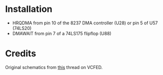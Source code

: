 # Installation

- HRQDMA from pin 10 of the 8237 DMA controller (U28) or pin 5 of U57 (74LS20)
- DMAWAIT from pin 7 of a 74LS175 flipflop (U88)

# Credits

Original schematics from [this](www.vcfed.org/forum/showthread.php?70923-IBM-5160-overclock-Sergey%92s-way) thread on VCFED.

